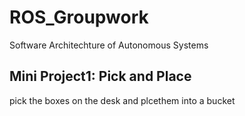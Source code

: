 # ROS_Groupwork
Software Architechture of Autonomous Systems
## Mini Project1: Pick and Place
pick the boxes on the desk and plcethem into a bucket
